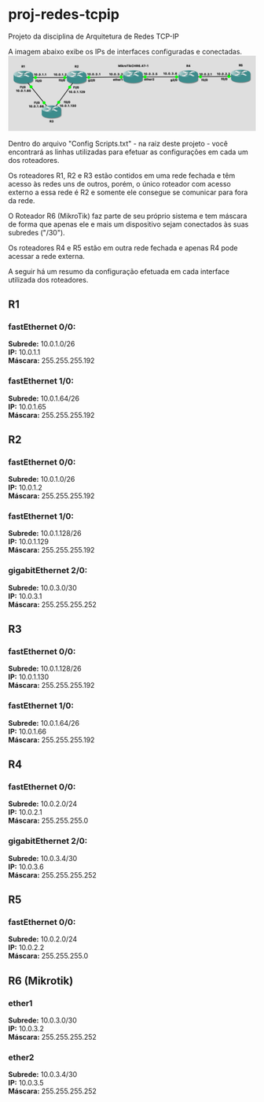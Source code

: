 # proj-redes-tcpip
Projeto da disciplina de Arquitetura de Redes TCP-IP

A imagem abaixo exibe os IPs de interfaces configuradas e conectadas.
![alt text](<https://github.com/italomoraes/proj-redes-tcpip/blob/main/Resources/Topologia.png>)

Dentro do arquivo "Config Scripts.txt" - na raiz deste projeto - você encontrará as linhas utilizadas para efetuar as configurações em cada um dos roteadores.

Os roteadores R1, R2 e R3 estão contidos em uma rede fechada e têm acesso às redes uns de outros, porém, o único roteador com acesso externo a essa rede é R2 e somente ele consegue se comunicar para fora da rede.

O Roteador R6 (MikroTik) faz parte de seu próprio sistema e tem máscara de forma que apenas ele e mais um dispositivo sejam conectados às suas subredes ("/30").

Os roteadores R4 e R5 estão em outra rede fechada e apenas R4 pode acessar a rede externa.

A seguir há um resumo da configuração efetuada em cada interface utilizada dos roteadores.


## R1

### fastEthernet 0/0:
**Subrede:** 10.0.1.0/26<br>
**IP:** 10.0.1.1<br>
**Máscara:** 255.255.255.192<br>

### fastEthernet 1/0:
**Subrede:** 10.0.1.64/26<br>
**IP:** 10.0.1.65<br>
**Máscara:** 255.255.255.192<br>


## R2

### fastEthernet 0/0:
**Subrede:** 10.0.1.0/26<br>
**IP:** 10.0.1.2<br>
**Máscara:** 255.255.255.192<br>

### fastEthernet 1/0:
**Subrede:** 10.0.1.128/26<br>
**IP:** 10.0.1.129<br>
**Máscara:** 255.255.255.192<br>

### gigabitEthernet 2/0:
**Subrede:** 10.0.3.0/30<br>
**IP:** 10.0.3.1<br>
**Máscara:** 255.255.255.252<br>


## R3

### fastEthernet 0/0:
**Subrede:** 10.0.1.128/26<br>
**IP:** 10.0.1.130<br>
**Máscara:** 255.255.255.192<br>

### fastEthernet 1/0:
**Subrede:** 10.0.1.64/26<br>
**IP:** 10.0.1.66<br>
**Máscara:** 255.255.255.192<br>


## R4

### fastEthernet 0/0:
**Subrede:** 10.0.2.0/24<br>
**IP:** 10.0.2.1<br>
**Máscara:** 255.255.255.0<br>

### gigabitEthernet 2/0:
**Subrede:** 10.0.3.4/30<br>
**IP:** 10.0.3.6<br>
**Máscara:** 255.255.255.252<br>


## R5

### fastEthernet 0/0:
**Subrede:** 10.0.2.0/24<br>
**IP:** 10.0.2.2<br>
**Máscara:** 255.255.255.0<br>


## R6 (Mikrotik)

### ether1
**Subrede:** 10.0.3.0/30<br>
**IP:** 10.0.3.2<br>
**Máscara:** 255.255.255.252<br>

### ether2
**Subrede:** 10.0.3.4/30<br>
**IP:** 10.0.3.5<br>
**Máscara:** 255.255.255.252<br>
